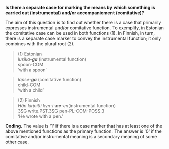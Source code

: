 **Is there a separate case for marking the means by which something is carried out (instrumental) and/or accompaniement (comitative)?**

The aim of this question is to find out whether there is a case that primarily expresses instrumental and/or comitative function. To exemplify, in Estonian the comitative case can be used in both functions (1). In Finnish, in turn, there is a separate case marker to convey the instrumental function; it only combines with the plural root (2).

>(1) Estonian<br/> 
>*lusika-**ga*** (instrumental function)<br/>
>spoon-COM<br/>
>‘with a spoon’<br/>

>*lapse-**ga*** (comitative function)</br>
>child-COM<br/>
>‘with a child’</br>

>(2) Finnish<br/>
>*Hän kirjoitti kyn-i-**ne**-en*(instrumental function)<br/>
>3SG write.PST.3SG pen-PL-COM-POSS.3<br/>
>‘He wrote with a pen.’

**Coding.** The value is '1' if there is a case marker that has at least one of the above mentioned functions as the primary function. The answer is '0' if the comitative and/or instrumental meaning is a secondary meaning of some other case.
